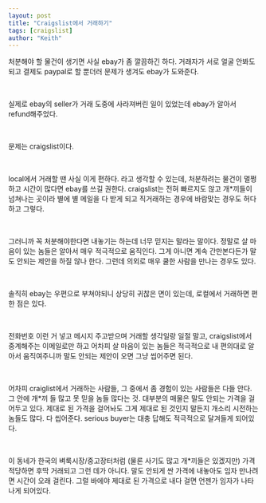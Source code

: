 ```yaml
---
layout: post
title: "Craigslist에서 거래하기"
tags: [craigslist]
author: "Keith"
---
```


처분해야 할 물건이 생기면 사실 ebay가 좀 깔끔하긴 하다. 거래자가 서로 얼굴 안봐도 되고 결제도 paypal로 할 뿐더러 문제가 생겨도 ebay가 도와준다.

​

실제로 ebay의 seller가 거래 도중에 사라져버린 일이 있었는데 ebay가 알아서 refund해주었다. 

​

문제는 craigslist이다.

​

local에서 거래할 땐 사실 이게 편하다. 라고 생각할 수 있는데, 처분하려는 물건이 멀쩡하고 시간이 많다면 ebay를 쓰길 권한다. craigslist는 전혀 빠르지도 않고 개*끼들이 넘쳐나는 곳이라 별에 별 메일을 다 받게 되고 직거래하는 경우에 바람맞는 경우도 허다하고 그렇다.

​

그러니까 꼭 처분해야한다면 내놓기는 하는데 너무 믿지는 말라는 말이다. 정말로 살 마음이 있는 놈들은 알아서 매우 적극적으로 움직인다. 그게 아니면 계속 간만본다든가 말도 안되는 제안을 하질 않나 한다. 그런데 의외로 매우 쿨한 사람을 만나는 경우도 있다. 

​

솔직히 ebay는 우편으로 부쳐야되니 상당히 귀찮은 면이 있는데, 로컬에서 거래하면 편한 점은 있다. 

​

전화번호 이런 거 넣고 메시지 주고받으며 거래할 생각일랑 일절 말고, craigslist에서 중계해주는 이메일로만 하고 어차피 살 마음이 있는 놈들은 적극적으로 내 편의대로 알아서 움직여주니까 말도 안되는 제안이 오면 그냥 씹어주면 된다. 

​

어차피 craiglist에서 거래하는 사람들, 그 중에서 좀 경험이 있는 사람들은 다들 안다. 그 안에 개*끼 들 많고 못 믿을 놈들 많다는 것. 대부분의 매물은 말도 안되는 가격을 걸어두고 있다. 제대로 된 가격을 걸어놔도 그게 제대로 된 것인지 말든지 개소리 시전하는 놈들도 많다. 다 씹어준다. serious buyer는 대충 답해도 적극적으로 달겨들게 되어있다. 

​

이 동네가 한국의 벼룩시장/중고장터처럼 (물론 사기도 많고 개*끼들은 있겠지만) 가격 적당하면 후딱 거래되고 그런 데가 아니다. 말도 안되게 싼 가격에 내놓아도 임자 만나려면 시간이 오래 걸린다. 그럴 바에야 제대로 된 가격으로 내다 걸면 언젠가 임자가 나타나게 되어있다. 
